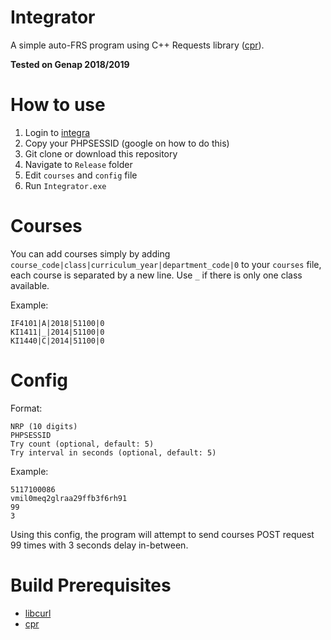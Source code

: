 # Integrator
A simple auto-FRS program using C++ Requests library ([cpr](https://whoshuu.github.io/cpr/)).

**Tested on Genap 2018/2019**

# How to use
1. Login to [integra](https://integra.its.ac.id/)
2. Copy your PHPSESSID (google on how to do this)
3. Git clone or download this repository
3. Navigate to `Release` folder
4. Edit `courses` and `config` file
5. Run `Integrator.exe`

# Courses
You can add courses simply by adding `course_code|class|curriculum_year|department_code|0` to your `courses` file, each course is separated by a new line. Use `_` if there is only one class available.

Example:
```
IF4101|A|2018|51100|0
KI1411|_|2014|51100|0
KI1440|C|2014|51100|0
```

# Config
Format:
```
NRP (10 digits)
PHPSESSID
Try count (optional, default: 5)
Try interval in seconds (optional, default: 5)
```

Example:
```
5117100086
vmil0meq2glraa29ffb3f6rh91
99
3
```
Using this config, the program will attempt to send courses POST request 99 times with 3 seconds delay in-between.

# Build Prerequisites
- [libcurl](https://curl.haxx.se/libcurl/)
- [cpr](https://whoshuu.github.io/cpr/)
